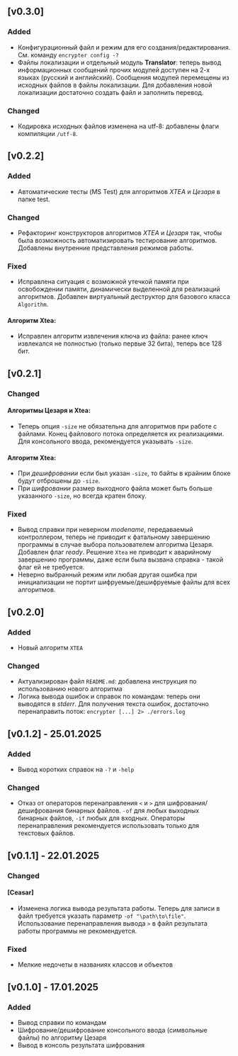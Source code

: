 ## [v0.3.0]

### Added
- Конфигурационный файл и режим для его создания/редактирования. См. команду `encrypter config -?`
- Файлы локализации и отдельный модуль __Translator__: теперь вывод информационных сообщений прочих модулей доступен на 2-х языках (русский и английский). Сообщения модулей перемещены из исходных файлов в файлы локализации. Для добавления новой локализации достаточно создать файл и заполнить перевод.

### Changed
- Кодировка исходных файлов изменена на utf-8: добавлены флаги компиляции `/utf-8`.


## [v0.2.2]

### Added
- Автоматические тесты (MS Test) для алгоритмов _XTEA_ и _Цезаря_ в папке test.

### Changed
- Рефакторинг конструкторов алгоритмов _XTEA_ и _Цезаря_ так, чтобы была возможность автоматизировать тестирование алгоритмов. Добавлены внутренние представления режимов работы.

### Fixed
- Исправлена ситуация с возможной утечкой памяти при освобождении памяти, динамически выделенной для реализаций алгоритмов. Добавлен виртуальный деструктор для базового класса `Algorithm`.

#### Алгоритм Xtea:
- Исправлен алгоритм извлечения ключа из файла: ранее ключ извлекался не полностью (только первые 32 бита), теперь все 128 бит.

## [v0.2.1]

### Changed

#### Алгоритмы Цезаря и Xtea:
- Теперь опция `-size` не обязательна для алгоритмов при работе с файлами. Конец файлового потока определяется их реализациями. Для консольного ввода, рекомендуется указывать `-size`.

#### Алгоритм Xtea:
- При _дешифровании_ если был указан `-size`, то байты в крайним блоке будут отброшены до `-size`.
- При _шифровании_ размер выходного файла может быть больше указанного `-size`, но всегда кратен блоку.

### Fixed
- Вывод справки при неверном _modename_, передаваемый контроллером, теперь не приводит к фатальному завершению программы в случае выбора пользователем алгоритма Цезаря. Добавлен флаг _ready_. Решение `Xtea` не приводит к аварийному завершению программы, даже если была вызвана справка - такой флаг ей не требуется. 
- Неверно выбранный режим или любая другая ошибка при инициализации не портит шифруемые/дешифруемые файлы для всех алгоритмов.


## [v0.2.0]

### Added

- Новый алгоритм `XTEA`

### Changed

- Актуализирован файл `README.md`: добавлена инструкция по использованию нового алгоритма
- Логика вывода ошибок и справок по командам: теперь они выводятся в _stderr_. Для получения текста ошибок, достаточно перенаправить поток: `encrypter [...] 2> ./errors.log`

## [v0.1.2] - 25.01.2025

### Added

- Вывод коротких справок на `-?` и `-help`

### Changed

- Отказ от операторов перенаправления `<` и `>` для шифрования/дешифрования бинарных файлов. `-of` для любых выходных бинарных файлов, `-if` любых для входных. Операторы перенаправления рекомендуется использовать только для текстовых файлов.

## [v0.1.1] - 22.01.2025

### Changed

#### [Ceasar]
- Изменена логика вывода результата работы. Теперь для записи в файл требуется указать параметр `-of "\path\to\file"`. Использование перенаправления вывода `>` в файл результата работы программы не рекомендуется.

### Fixed
- Мелкие недочеты в названиях классов и объектов

## [v0.1.0] - 17.01.2025

### Added

- Вывод справки по командам
- Шифрование/дешифрование консольного ввода (символьные файлы) по алгоритму Цезаря
- Вывод в консоль результата шифрования